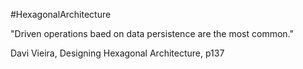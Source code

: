 #HexagonalArchitecture

"Driven operations baed on data persistence are the most common."

Davi Vieira, Designing Hexagonal Architecture, p137
